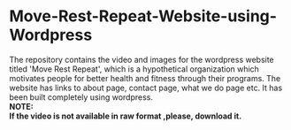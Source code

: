 # Move-Rest-Repeat-Website-using-Wordpress
The repository contains the video and images  for the wordpress website titled 'Move Rest Repeat', which is a hypothetical organization which motivates people for better health and fitness through their programs. The website has links to about page, contact page, what we do page etc. It has been built completely using wordpress.<br>
<b>NOTE:<b><br>
If the video is not available in raw format ,please, download it.
